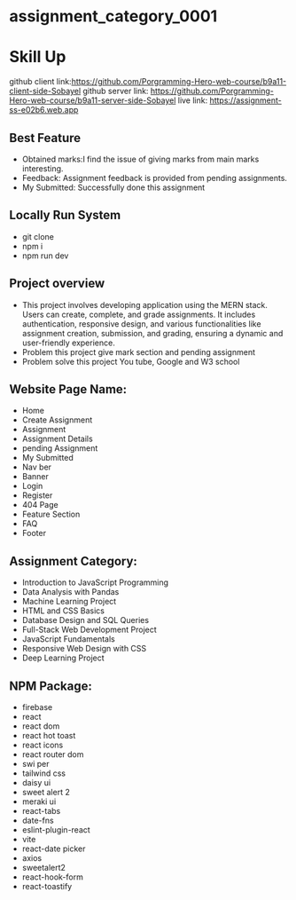 # assignment_category_0001

# Skill Up

github client link:https://github.com/Porgramming-Hero-web-course/b9a11-client-side-Sobayel 
github server link: https://github.com/Porgramming-Hero-web-course/b9a11-server-side-Sobayel 
live link: https://assignment-ss-e02b6.web.app

## Best Feature
- Obtained marks:I find the issue of giving marks from main marks interesting.
- Feedback: Assignment feedback is provided from pending assignments.
- My Submitted: Successfully done this assignment

## Locally Run System
- git clone
- npm i
- npm run dev

## Project overview
- This project involves developing application using the MERN stack. Users can create, complete, and grade assignments. It includes authentication, responsive design, and various functionalities like assignment creation, submission, and grading, ensuring a dynamic and user-friendly experience.
- Problem this project give mark section and pending assignment 
- Problem solve this project You tube, Google and W3 school

## Website Page Name:
- Home
- Create Assignment
- Assignment
- Assignment Details
- pending Assignment
- My Submitted
- Nav ber 
- Banner
- Login
- Register
- 404 Page
- Feature Section
- FAQ
- Footer

## Assignment Category:
- Introduction to JavaScript Programming
- Data Analysis with Pandas
- Machine Learning Project
- HTML and CSS Basics
- Database Design and SQL Queries
- Full-Stack Web Development Project
- JavaScript Fundamentals
- Responsive Web Design with CSS
- Deep Learning Project

## NPM Package:
- firebase
- react
- react dom
- react hot toast
- react icons
- react router dom
- swi per
- tailwind css
- daisy ui
- sweet alert 2
- meraki ui
- react-tabs
- date-fns
- eslint-plugin-react
- vite
- react-date picker
- axios
- sweetalert2
- react-hook-form
- react-toastify


